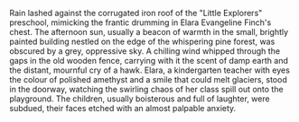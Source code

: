 Rain lashed against the corrugated iron roof of the "Little Explorers" preschool, mimicking the frantic drumming in Elara Evangeline Finch's chest.  The afternoon sun, usually a beacon of warmth in the small, brightly painted building nestled on the edge of the whispering pine forest, was obscured by a grey, oppressive sky.  A chilling wind whipped through the gaps in the old wooden fence, carrying with it the scent of damp earth and the distant, mournful cry of a hawk.  Elara, a kindergarten teacher with eyes the colour of polished amethyst and a smile that could melt glaciers, stood in the doorway, watching the swirling chaos of her class spill out onto the playground.  The children, usually boisterous and full of laughter, were subdued, their faces etched with an almost palpable anxiety.
